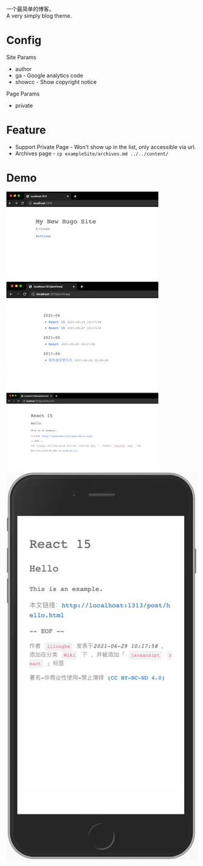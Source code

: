 一个最简单的博客。  
A very simply blog theme.  

# Config
Site Params
 - author
 - ga - Google analytics code
 - showcc - Show copyright notice

Page Params
- private

# Feature
- Support Private Page - Won't show up in the list, only accessible via url.
- Archives page - `cp exampleSite/archives.md ../../content/`

# Demo
![home.png](./demo/home.png)
![archives.png](./demo/archives.png)
![post.png](./demo/post.png)
![mobile.png](./demo/mobile.png)